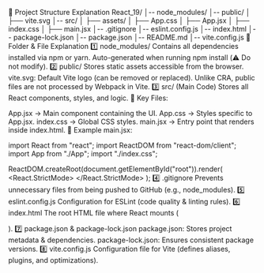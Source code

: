 📁 Project Structure Explanation
React_19/
│-- node_modules/
│-- public/
│   ├── vite.svg
│-- src/
│   ├── assets/
│   ├── App.css
│   ├── App.jsx
│   ├── index.css
│   ├── main.jsx
│-- .gitignore
│-- eslint.config.js
│-- index.html
│-- package-lock.json
│-- package.json
│-- README.md
│-- vite.config.js
📂 Folder & File Explanation
1️⃣ node_modules/
Contains all dependencies installed via npm or yarn.
Auto-generated when running npm install (⚠️ Do not modify).
2️⃣ public/
Stores static assets accessible from the browser.
vite.svg: Default Vite logo (can be removed or replaced).
Unlike CRA, public files are not processed by Webpack in Vite.
3️⃣ src/ (Main Code)
Stores all React components, styles, and logic.
📌 Key Files:

App.jsx → Main component containing the UI.
App.css → Styles specific to App.jsx.
index.css → Global CSS styles.
main.jsx → Entry point that renders <App /> inside index.html.
📌 Example main.jsx:

import React from "react";
import ReactDOM from "react-dom/client";
import App from "./App";
import "./index.css";

ReactDOM.createRoot(document.getElementById("root")).render(
  <React.StrictMode>
    <App />
  </React.StrictMode>
);
4️⃣ .gitignore
Prevents unnecessary files from being pushed to GitHub (e.g., node_modules).
5️⃣ eslint.config.js
Configuration for ESLint (code quality & linting rules).
6️⃣ index.html
The root HTML file where React mounts (<div id="root"></div>).
7️⃣ package.json & package-lock.json
package.json: Stores project metadata & dependencies.
package-lock.json: Ensures consistent package versions.
8️⃣ vite.config.js
Configuration file for Vite (defines aliases, plugins, and optimizations).